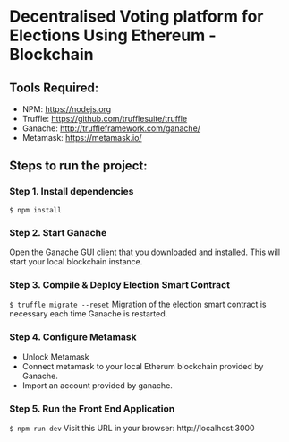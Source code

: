 # Decentralised Voting platform for Elections Using Ethereum - Blockchain

## Tools Required:

- NPM: https://nodejs.org
- Truffle: https://github.com/trufflesuite/truffle
- Ganache: http://truffleframework.com/ganache/
- Metamask: https://metamask.io/


## Steps to run the project:

### Step 1. Install dependencies
```
$ npm install
```
### Step 2. Start Ganache
Open the Ganache GUI client that you downloaded and installed. This will start your local blockchain instance. 


### Step 3. Compile & Deploy Election Smart Contract
`$ truffle migrate --reset`
Migration of the election smart contract is necessary each time Ganache is restarted.

### Step 4. Configure Metamask

- Unlock Metamask
- Connect metamask to your local Etherum blockchain provided by Ganache.
- Import an account provided by ganache.

### Step 5. Run the Front End Application

`$ npm run dev`
Visit this URL in your browser: http://localhost:3000

